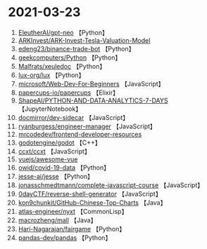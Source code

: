 # 2021-03-23

1. [EleutherAI/gpt-neo](https://github.com/EleutherAI/gpt-neo) 【Python】
2. [ARKInvest/ARK-Invest-Tesla-Valuation-Model](https://github.com/ARKInvest/ARK-Invest-Tesla-Valuation-Model) 
3. [edeng23/binance-trade-bot](https://github.com/edeng23/binance-trade-bot) 【Python】
4. [geekcomputers/Python](https://github.com/geekcomputers/Python) 【Python】
5. [Malfrats/xeuledoc](https://github.com/Malfrats/xeuledoc) 【Python】
6. [lux-org/lux](https://github.com/lux-org/lux) 【Python】
7. [microsoft/Web-Dev-For-Beginners](https://github.com/microsoft/Web-Dev-For-Beginners) 【JavaScript】
8. [papercups-io/papercups](https://github.com/papercups-io/papercups) 【Elixir】
9. [ShapeAI/PYTHON-AND-DATA-ANALYTICS-7-DAYS](https://github.com/ShapeAI/PYTHON-AND-DATA-ANALYTICS-7-DAYS) 【JupyterNotebook】
10. [docmirror/dev-sidecar](https://github.com/docmirror/dev-sidecar) 【JavaScript】
11. [ryanburgess/engineer-manager](https://github.com/ryanburgess/engineer-manager) 【JavaScript】
12. [mrcodedev/frontend-developer-resources](https://github.com/mrcodedev/frontend-developer-resources) 
13. [godotengine/godot](https://github.com/godotengine/godot) 【C++】
14. [ccxt/ccxt](https://github.com/ccxt/ccxt) 【JavaScript】
15. [vuejs/awesome-vue](https://github.com/vuejs/awesome-vue) 
16. [owid/covid-19-data](https://github.com/owid/covid-19-data) 【Python】
17. [jesse-ai/jesse](https://github.com/jesse-ai/jesse) 【Python】
18. [jonasschmedtmann/complete-javascript-course](https://github.com/jonasschmedtmann/complete-javascript-course) 【JavaScript】
19. [0dayCTF/reverse-shell-generator](https://github.com/0dayCTF/reverse-shell-generator) 【JavaScript】
20. [kon9chunkit/GitHub-Chinese-Top-Charts](https://github.com/kon9chunkit/GitHub-Chinese-Top-Charts) 【Java】
21. [atlas-engineer/nyxt](https://github.com/atlas-engineer/nyxt) 【CommonLisp】
22. [macrozheng/mall](https://github.com/macrozheng/mall) 【Java】
23. [Hari-Nagarajan/fairgame](https://github.com/Hari-Nagarajan/fairgame) 【Python】
24. [pandas-dev/pandas](https://github.com/pandas-dev/pandas) 【Python】
